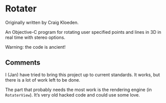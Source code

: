 # Rotater

Originally written by Craig Kloeden.

An Objective-C program for rotating user specified points and lines in 3D in real time with stereo options.

Warning: the code is ancient!

## Comments

I (Jan) have tried to bring this project up to current standards. It works, but there is a lot of work left to be done. 

The part that probably needs the most work is the rendering engine (in `RotaterView`). It’s very old hacked code and could use some love.
